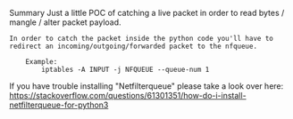 Summary
    Just a little POC of catching a live packet in order to read bytes / mangle / alter packet payload.

    In order to catch the packet inside the python code you'll have to redirect an incoming/outgoing/forwarded packet to the nfqueue.

        Example:
            iptables -A INPUT -j NFQUEUE --queue-num 1

If you have trouble installing "Netfilterqueue" please take a look over here:
    https://stackoverflow.com/questions/61301351/how-do-i-install-netfilterqueue-for-python3
